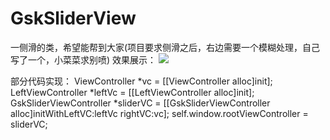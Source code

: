 # GskSliderView
一侧滑的类，希望能帮到大家(项目要求侧滑之后，右边需要一个模糊处理，自己写了一个，小菜菜求别喷)
效果展示：
![](https://github.com/gsk945/GskSliderView/blob/master/SliderDemo/Resource/侧滑.gif)

部分代码实现：
ViewController *vc = [[ViewController alloc]init];
LeftViewController *leftVc = [[LeftViewController alloc]init];
GskSliderViewController *sliderVC = [[GskSliderViewController alloc]initWithLeftVC:leftVc rightVC:vc];
self.window.rootViewController = sliderVC;
